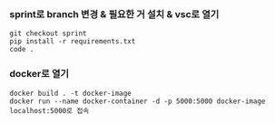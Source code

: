 
### sprint로 branch 변경 & 필요한 거 설치 & vsc로 열기
```terminal
git checkout sprint
pip install -r requirements.txt
code .
```

### docker로 열기
```terminal
docker build . -t docker-image
docker run --name docker-container -d -p 5000:5000 docker-image
localhost:5000로 접속
```